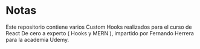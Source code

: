 # Notas

Este repositorio contiene varios Custom Hooks realizados para el curso de React De cero a experto ( Hooks y MERN ), impartido por Fernando Herrera para la academia Udemy.
